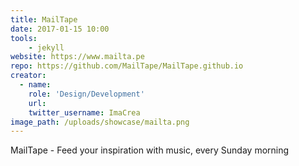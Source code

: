 ```yaml
---
title: MailTape
date: 2017-01-15 10:00
tools:
    - jekyll
website: https://www.mailta.pe
repo: https://github.com/MailTape/MailTape.github.io
creator:
  - name:
    role: 'Design/Development'
    url:
    twitter_username: ImaCrea
image_path: /uploads/showcase/mailta.png
---
```


 MailTape - Feed your inspiration with music, every Sunday morning
